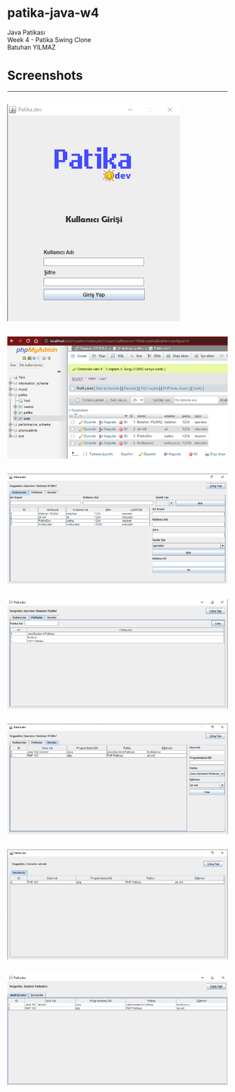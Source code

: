 # patika-java-w4
Java Patikası <br/> 
Week 4 - Patika Swing Clone <br/>
Batuhan YILMAZ

# Screenshots
--------------------------------
![](./screenshots/login.png)
--------------------------------
![](./screenshots/mysql2.png)
--------------------------------
![](./screenshots/ss1.png)
--------------------------------
![](./screenshots/ss2.png)
--------------------------------
![](./screenshots/ss3.png)
--------------------------------
![](./screenshots/ss4.png)
--------------------------------
![](./screenshots/ss5.png)
--------------------------------
